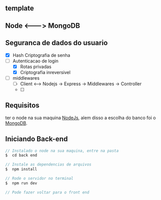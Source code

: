 ## template

<p aligin="center">

</p>

## Node <---> MongoDB


## Seguranca de dados do usuario

* [x] Hash Criptografia de senha
* [ ] Autenticacao de login
  * [x] Rotas privadas
  * [x] Criptografia inreversivel
* [ ] middlewares
  * [ ] Client <--> Nodejs -> Express -> Middlewares -> Controller
  * [ ] 
 


## Requisitos

ter o node na sua maquina [NodeJs](https://nodejs.org/en), alem disso a escolha do banco foi o [MongoDB](https://www.mongodb.com/pt-br).

## Iniciando Back-end

```js
// Instalado o node na sua maquina, entre na pasta
$  cd back end

// Instale as dependencias de arquivos
$  npm install

// Rode o servidor no terminal
$  npm run dev

// Pode fazer voltar para o front end
```

